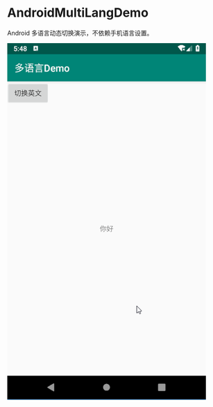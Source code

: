 # AndroidMultiLangDemo
Android 多语言动态切换演示，不依赖手机语言设置。

![](https://raw.githubusercontent.com/ifu25/AndroidMultiLangDemo/master/20181111134827.gif)
